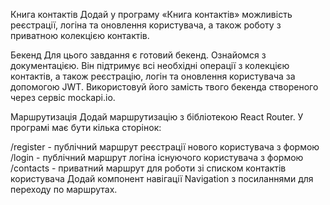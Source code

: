 Книга контактів Додай у програму «Книга контактів» можливість реєстрації, логіна
та оновлення користувача, а також роботу з приватною колекцією контактів.

Бекенд Для цього завдання є готовий бекенд. Ознайомся з документацією. Він
підтримує всі необхідні операції з колекцією контактів, а також реєстрацію,
логін та оновлення користувача за допомогою JWT. Використовуй його замість твого
бекенда створеного через сервіс mockapi.io.

Маршрутизація Додай маршрутизацію з бібліотекою React Router. У програмі має
бути кілька сторінок:

/register - публічний маршрут реєстрації нового користувача з формою /login -
публічний маршрут логіна існуючого користувача з формою /contacts - приватний
маршрут для роботи зі списком контактів користувача Додай компонент навігації
Navigation з посиланнями для переходу по маршрутах.

